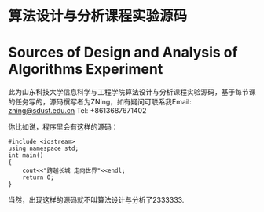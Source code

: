# 算法设计与分析课程实验源码
# Sources of Design and Analysis of Algorithms Experiment
此为山东科技大学信息科学与工程学院算法设计与分析课程实验源码，基于每节课的任务写的，源码撰写者为ZNing，如有疑问可联系我Email: <zning@sdust.edu.cn> Tel: +8613687671402

你比如说，程序里会有这样的源码：

	#include <iostream>
	using namespace std;
	int main()
	{
		cout<<"跨越长城 走向世界"<<endl;
		return 0;
	}

当然，出现这样的源码就不叫算法设计与分析了2333333.